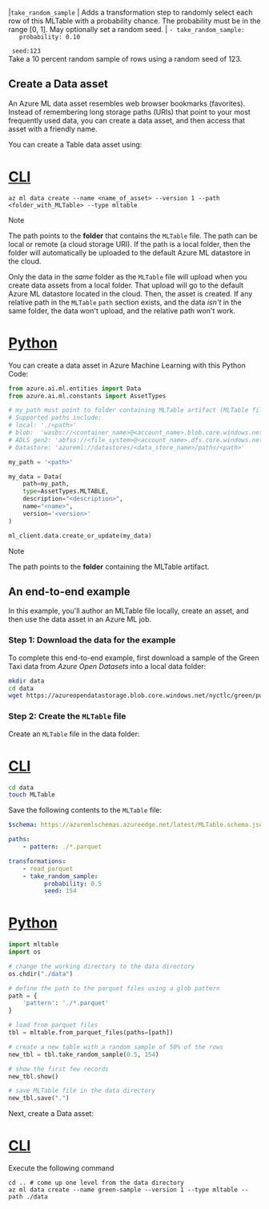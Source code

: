 |`take_random_sample`     |    Adds a transformation step to randomly select each row of this MLTable with a probability chance. The probability must be in the range [0, 1]. May optionally set a random seed.     | <code>- take_random_sample:<br>&emsp; &emsp;probability: 0.10<br>&emsp; &emsp;seed:123</code><br> Take a 10 percent random sample of rows using a random seed of 123.

## Create a Data asset

An Azure ML data asset resembles web browser bookmarks (favorites). Instead of remembering long storage paths (URIs) that point to your most frequently used data, you can create a data asset, and then access that asset with a friendly name.

You can create a Table data asset using:

# [CLI](#tab/cli)

```azurecli
az ml data create --name <name_of_asset> --version 1 --path <folder_with_MLTable> --type mltable
```

> [!NOTE]
> The path points to the **folder** that contains the `MLTable` file. The path can be local or remote (a cloud storage URI). If the path is a local folder, then the folder will automatically be uploaded to the default Azure ML datastore in the cloud.

Only the data in the *same* folder as the `MLTable` file will upload when you create data assets from a local folder. That upload will go to the default Azure ML datastore located in the cloud. Then, the asset is created. If any relative path in the `MLTable` `path` section exists, and the data *isn't* in the same folder, the data won't upload, and the relative path won't work.

# [Python](#tab/Python-SDK)

You can create a data asset in Azure Machine Learning with this Python Code:

```python
from azure.ai.ml.entities import Data
from azure.ai.ml.constants import AssetTypes

# my_path must point to folder containing MLTable artifact (MLTable file + data
# Supported paths include:
# local: './<path>'
# blob:  'wasbs://<container_name>@<account_name>.blob.core.windows.net/<path>'
# ADLS gen2: 'abfss://<file_system>@<account_name>.dfs.core.windows.net/<path>'
# Datastore: 'azureml://datastores/<data_store_name>/paths/<path>'

my_path = '<path>'

my_data = Data(
    path=my_path,
    type=AssetTypes.MLTABLE,
    description="<description>",
    name="<name>",
    version='<version>'
)

ml_client.data.create_or_update(my_data)
```
> [!NOTE]
> The path points to the **folder** containing the MLTable artifact.


## An end-to-end example

In this example, you'll author an MLTable file locally, create an asset, and then use the data asset in an Azure ML job.

### Step 1: Download the data for the example
To complete this end-to-end example, first download a sample of the Green Taxi data from *Azure Open Datasets* into a local data folder:

```bash
mkdir data
cd data
wget https://azureopendatastorage.blob.core.windows.net/nyctlc/green/puYear%3D2013/puMonth%3D8/part-00172-tid-4753095944193949832-fee7e113-666d-4114-9fcb-bcd3046479f3-2742-1.c000.snappy.parquet
```

### Step 2: Create the `MLTable` file

Create an `MLTable` file in the data folder:

# [CLI](#tab/cli)

```bash
cd data
touch MLTable
```

Save the following contents to the `MLTable` file:

```yml
$schema: https://azuremlschemas.azureedge.net/latest/MLTable.schema.json

paths:
    - pattern: ./*.parquet

transformations:
    - read_parquet
    - take_random_sample:
          probability: 0.5
          seed: 154
```

# [Python](#tab/Python-SDK)

```python
import mltable
import os

# change the working directory to the data directory
os.chdir("./data")

# define the path to the parquet files using a glob pattern
path = {
    'pattern': './*.parquet'
}

# load from parquet files
tbl = mltable.from_parquet_files(paths=[path])

# create a new table with a random sample of 50% of the rows
new_tbl = tbl.take_random_sample(0.5, 154)

# show the first few records
new_tbl.show()

# save MLTable file in the data directory
new_tbl.save(".")
```


Next, create a Data asset:

# [CLI](#tab/cli)

Execute the following command

```azurecli
cd .. # come up one level from the data directory
az ml data create --name green-sample --version 1 --type mltable --path ./data
```
